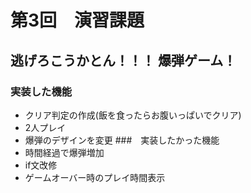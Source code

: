 # 第3回　演習課題
## 逃げろこうかとん！！！ 爆弾ゲーム！
### 実装した機能
+ クリア判定の作成(飯を食ったらお腹いっぱいでクリア)
+ 2人プレイ
+ 爆弾のデザインを変更
###　実装したかった機能
+ 時間経過で爆弾増加
+ if文改修
+ ゲームオーバー時のプレイ時間表示